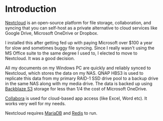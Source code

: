 # Introduction
[Nextcloud](https://github.com/nextcloud) is an open-source platform for file storage, collaboration, and syncing that you can self-host as a private alternative to cloud services like Google Drive, Microsoft OneDrive or Dropbox.

I installed this after getting fed up with paying Microsoft over $100 a year for slow and sometimes buggy file syncing. Since I really wasn't using the MS Office suite to the same degree I used to, I elected to move to Nextcloud. It was a good decision.

All my documents on my Windows PC are quickly and reliably synced to Nextcloud, which stores the data on my NAS. QNAP HBS3 is used to replicate this data from my primary RAID-1 SSD drive pool to a backup drive in the same NAS along with my media drive. The data is backed up using [Backblaze S3](https://secure.backblaze.com/b2_buckets.htm) storage for less than 1/4 the cost of Microsoft OneDrive. 

[Collabora](https://github.com/collabora) is used for cloud-based app access (like Excel, Word etc). It works very well for my needs.

Nextcloud requires [MariaDB](/manifests/database/mariadb) and [Redis](/manifests/database/redis) to run.